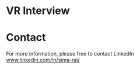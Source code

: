# VR Interview
# Contact
For more information, please free to contact LinkedIn www.linkedin.com/in/sima-rai/

